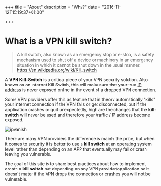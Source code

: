 +++
title = "About"
description = "Why?"
date = "2016-11-12T15:19:37+01:00"

+++

# What is a VPN kill switch?

> A kill switch, also known as an emergency stop or e-stop, is a safety mechanism used to shut off a device or machinery in an emergency situation in which it cannot be shut down in the usual manner. https://en.wikipedia.org/wiki/Kill_switch

A **VPN Kill-Switch** is a critical piece of your VPN security solution. Also
known as an Internet Kill Switch, this will make sure that your true
[IP address](http://checkip.amazonaws.com/) is never exposed online in the
event of a dropped VPN connection.

Some VPN providers offer this as feature that in theory automatically "kills"
your internet connection if the VPN fails or get disconnected, but if the
application crashes or quit unexpectedly, high are the changes that the
**kill-switch** will never be used and therefore your traffic / IP address become
exposed.

![ipvanish](/img/ipvanish-vpn-quit-unexpectedly.png)


There are many VPN providers the difference is mainly the price, but when it
comes to security it is better to use a **kill switch** at an operating system
level rather than depending on an APP that eventually may fail or crash leaving
you vulnerable.

The goal of this site is to share best practices about how to implement,
create a **kill switch** not depending on any VPN provider/application so it
doesn't mater if the VPN drops the connection or crashes you will not be vulnerable.
